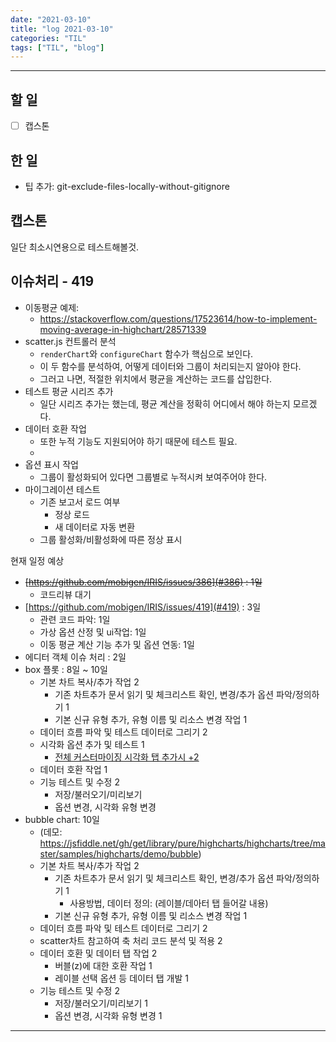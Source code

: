 ```yaml
---
date: "2021-03-10"
title: "log 2021-03-10"
categories: "TIL"
tags: ["TIL", "blog"]
---
```


----------

## 할 일

- [ ] 캡스톤

## 한 일

- 팁 추가: git-exclude-files-locally-without-gitignore

## 캡스톤

일단 최소시연용으로 테스트해볼것.

## 이슈처리 - 419

- 이동평균 예제:
  - <https://stackoverflow.com/questions/17523614/how-to-implement-moving-average-in-highchart/28571339>
- scatter.js 컨트롤러 분석
  - `renderChart`와 `configureChart` 함수가 핵심으로 보인다.
  - 이 두 함수를 분석하여, 어떻게 데이터와 그룹이 처리되는지 알아야 한다.
  - 그러고 나면, 적절한 위치에서 평균을 계산하는 코드를 삽입한다.
- 테스트 평균 시리즈 추가
  - 일단 시리즈 추가는 했는데, 평균 계산을 정확히 어디에서 해야 하는지 모르겠다.
- 데이터 호환 작업
  - 또한 누적 기능도 지원되어야 하기 때문에 테스트 필요.
  -
- 옵션 표시 작업
  - 그룹이 활성화되어 있다면 그룹별로 누적시켜 보여주어야 한다.
- 마이그레이션 테스트
  - 기존 보고서 로드 여부
    - 정상 로드
    - 새 데이터로 자동 변환
  - 그룹 활성화/비활성화에 따른 정상 표시

현재 일정 예상

- ~~[https://github.com/mobigen/IRIS/issues/386](#386) : 1일~~
  - 코드리뷰 대기
- [https://github.com/mobigen/IRIS/issues/419](#419) : 3일
  - 관련 코드 파악: 1일
  - 가상 옵션 산정 및 ui작업: 1일
  - 이동 평균 계산 기능 추가 및 옵션 연동: 1일
- 에디터 객체 이슈 처리 : 2일
- box 플롯 : 8일 \~ 10일
  - 기본 차트 복사/추가 작업 2
    - 기존 차트추가 문서 읽기 및 체크리스트 확인, 변경/추가 옵션 파악/정의하기 1
    - 기본 신규 유형 추가, 유형 이름 및 리소스 변경 작업 1
  - 데이터 흐름 파악 및 테스트 데이터로 그리기 2
  - 시각화 옵션 추가 및 테스트 1
    - [전체 커스터마이징 시각화 탭 추가시 +2](https://jsfiddle.net/gh/get/library/pure/highcharts/highcharts/tree/master/samples/highcharts/plotoptions/box-plot-styling/)
  - 데이터 호환 작업 1
  - 기능 테스트 및 수정 2
    - 저장/불러오기/미리보기
    - 옵션 변경, 시각화 유형 변경
- bubble chart: 10일
  - (데모: <https://jsfiddle.net/gh/get/library/pure/highcharts/highcharts/tree/master/samples/highcharts/demo/bubble>)
  - 기본 차트 복사/추가 작업 2
    - 기존 차트추가 문서 읽기 및 체크리스트 확인, 변경/추가 옵션 파악/정의하기 1
      - 사용방법, 데이터 정의: (레이블/데아터 탭 들어갈 내용)
    - 기본 신규 유형 추가, 유형 이름 및 리소스 변경 작업 1
  - 데이터 흐름 파악 및 테스트 데이터로 그리기 2
  - scatter차트 참고하여 축 처리 코드 분석 및 적용 2
  - 데이터 호환 및 데이터 탭 작업 2
    - 버블(z)에 대한 호환 작업 1
    - 레이블 선택 옵션 등 데이터 탭 개발 1
  - 기능 테스트 및 수정 2
    - 저장/불러오기/미리보기 1
    - 옵션 변경, 시각화 유형 변경 1

----------
